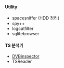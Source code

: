 #### Utility
 - spacesniffer (HDD 정리)
 - spy++
 - logcatfilter
 - sqlitebrowser
 
#### TS 분석기
 - [DVBinspector](http://www.digitalekabeltelevisie.nl/dvb_inspector/)
 - TSReader
